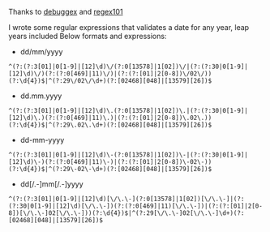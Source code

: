 Thanks to [debuggex](https://www.debuggex.com/) and [regex101](https://regex101.com/)

I wrote some regular expressions that validates a date for any year, leap years included
Below formats and expressions:

- dd/mm/yyyy
```
^(?:(?:3[01]|0[1-9]|[12]\d)\/(?:0[13578]|1[02])\/|(?:(?:30|0[1-9]|[12]\d)\/)(?:(?:0[469]|11)\/)|(?:(?:[01]|2[0-8])\/02\/))(?:\d{4})$|^(?:29\/02\/\d+)(?:[02468][048]|[13579][26])$
```

- dd.mm.yyyy
```
^(?:(?:3[01]|0[1-9]|[12]\d)\.(?:0[13578]|1[02])\.|(?:(?:30|0[1-9]|[12]\d)\.)(?:(?:0[469]|11)\.)|(?:(?:[01]|2[0-8])\.02\.))(?:\d{4})$|^(?:29\.02\.\d+)(?:[02468][048]|[13579][26])$
```

- dd-mm-yyyy
```
^(?:(?:3[01]|0[1-9]|[12]\d)\-(?:0[13578]|1[02])\-|(?:(?:30|0[1-9]|[12]\d)\-)(?:(?:0[469]|11)\-)|(?:(?:[01]|2[0-8])\-02\-))(?:\d{4})$|^(?:29\-02\-\d+)(?:[02468][048]|[13579][26])$
```

- dd[/.-]mm[/.-]yyyy
```
^(?:(?:3[01]|0[1-9]|[12]\d)[\/\.\-](?:0[13578]|1[02])[\/\.\-]|(?:(?:30|0[1-9]|[12]\d)[\/\.\-])(?:(?:0[469]|11)[\/\.\-])|(?:(?:[01]|2[0-8])[\/\.\-]02[\/\.\-]))(?:\d{4})$|^(?:29[\/\.\-]02[\/\.\-]\d+)(?:[02468][048]|[13579][26])$
```
